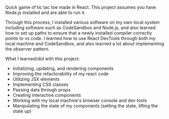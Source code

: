 Quick game of tic tac toe made in React. This project assumes you have Node.js installed and are able to run it.

Through this process, I installed various software on my own local system including software such as CodeSandbox and Node.js, and also learned how to set up paths 
to ensure that a newly installed compiler correctly points to vs code. I learned how to use React DevTools through both my local machine and CodeSandbox,
and also learned a lot about implementing the observer pattern. 

What I learned/did with this project:
- Initializing, updating, and rendering components
- Improving the refactorability of my react code
- Utilizing JSX elements
- Implementing CSS classes
- Passing data through props
- Creating interactive components
- Working with my local machine's browser console and dev tools
- Manipulating the state of my components (setting the state, lifting the state up)
